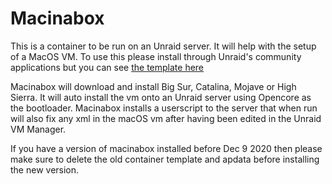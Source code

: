 # Macinabox

This is a container to be run on an Unraid server. It will help with the setup of a MacOS VM.
To use this please install through Unraid's community applications but you can see [the template here](https://raw.githubusercontent.com/SpaceinvaderOne/Docker-Templates-Unraid/master/spaceinvaderone/macinabox.xml)

Macinabox will download and install Big Sur, Catalina, Mojave or High Sierra. It will auto install the vm onto an Unraid server using Opencore as the bootloader.
Macinabox installs a userscript to the server that when run will also fix any xml in the macOS vm after having been edited in the Unraid VM Manager.

If you have a version of macinabox installed before Dec 9 2020 then please make sure to delete the old container template and apdata before installing the new version.
